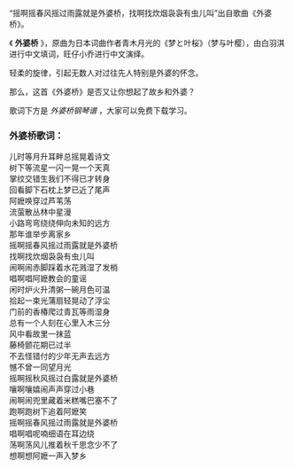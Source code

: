 

“摇啊摇春风摇过雨露就是外婆桥，找啊找炊烟袅袅有虫儿叫”出自歌曲《外婆桥》。

《 **外婆桥** 》，原曲为日本词曲作者青木月光的《梦と叶桜》（梦与叶樱），由白羽淇进行中文填词，旺仔小乔进行中文演绎。

轻柔的旋律，引起无数人对过往先人特别是外婆的怀念。

那么，这首《外婆桥》是否又让你想起了故乡和外婆？

歌词下方是 _外婆桥钢琴谱_ ，大家可以免费下载学习。

### 外婆桥歌词：

儿时等月升耳畔总摇晃着诗文  
树下等流星一闪一晃一个天真  
掌纹交错生我们不得已才转身  
回看脚下石枕上梦已近了尾声  
阿嬷唤穿过芦苇荡  
流萤散丛林中星漫  
小路弯弯绕绕伸向未知的远方  
那年谁举步离家乡  
摇啊摇春风摇过雨露就是外婆桥  
找啊找炊烟袅袅有虫儿叫  
闹啊闹赤脚踩着水花溅湿了发梢  
唱啊唱阿嬷教会的童谣  
闲时炉火升清粥一碗月色可温  
拾起一束光蒲扇轻晃动了浮尘  
门前的香椿爬过青瓦等雨湿身  
总有一个人刻在心里入木三分  
风中看故里一抹蓝  
藤椅颤花期已过半  
不去怪错付的少年无声去远方  
憾不曾一同望月光  
摇啊摇秋风摇过白露就是外婆桥  
嚷啊嚷嬉闹声声穿过小巷  
闹啊闹兜里藏着米糕嘴巴塞不了  
跑啊跑树下追着阿嬷笑  
摇啊摇春风摇过雨露就是外婆桥  
唱啊唱呢喃细语在耳边绕  
荡啊荡风儿推着秋千思念少不了  
想啊想阿嬷一声入梦乡

